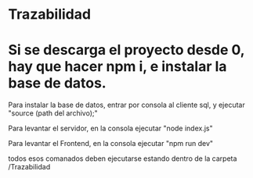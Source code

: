 # Trazabilidad

<h1>Si se descarga el proyecto desde 0, hay que hacer npm i, e instalar la base de datos.</h1>

<p>Para instalar la base de datos, entrar por consola al cliente sql, y ejecutar "source (path del archivo);" </p>

<p>Para levantar el servidor, en la consola ejecutar "node index.js"</p>
<p>Para levantar el Frontend, en la consola ejecutar "npm run dev"</p>

<p>todos esos comanados deben ejecutarse estando  dentro de la carpeta /Trazabilidad</p>
